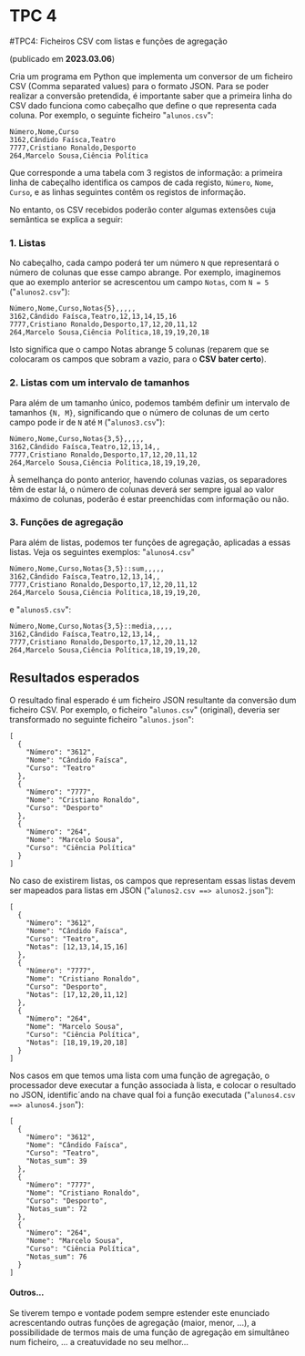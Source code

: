 # TPC 4

#TPC4:  Ficheiros CSV com listas e funções de agregação

(publicado em **2023.03.06**)

Cria um programa em Python que implementa um conversor de um ficheiro CSV (Comma separated values) para o formato JSON.
Para se poder realizar a conversão pretendida, é importante saber que a primeira linha do CSV dado funciona como cabeçalho
que define o que representa cada coluna.
Por exemplo, o seguinte ficheiro "`alunos.csv`":

```
Número,Nome,Curso
3162,Cândido Faísca,Teatro
7777,Cristiano Ronaldo,Desporto
264,Marcelo Sousa,Ciência Política
```
Que corresponde a uma tabela com 3 registos de informação: a primeira linha de cabeçalho identifica os campos de cada registo, `Número`, `Nome`, `Curso`, e as linhas seguintes contêm os registos de informação.

No entanto, os CSV recebidos poderão conter algumas extensões cuja semântica se explica a seguir:

### 1. Listas

No cabeçalho, cada campo poderá ter um número `N` que representará o número de colunas que esse campo abrange.
Por exemplo, imaginemos que ao exemplo anterior se acrescentou um campo `Notas`, com `N = 5` ("`alunos2.csv`"):

```
Número,Nome,Curso,Notas{5},,,,,
3162,Cândido Faísca,Teatro,12,13,14,15,16
7777,Cristiano Ronaldo,Desporto,17,12,20,11,12
264,Marcelo Sousa,Ciência Política,18,19,19,20,18
```

Isto significa que o campo Notas abrange 5 colunas (reparem que se colocaram os campos que sobram a vazio, para o
**CSV bater certo**).

### 2. Listas com um intervalo de tamanhos

Para além de um tamanho único, podemos também definir um intervalo de tamanhos `{N, M}`, significando que o número de
colunas de um certo campo pode ir de `N` até `M` ("`alunos3.csv`"):

```
Número,Nome,Curso,Notas{3,5},,,,,
3162,Cândido Faísca,Teatro,12,13,14,,
7777,Cristiano Ronaldo,Desporto,17,12,20,11,12
264,Marcelo Sousa,Ciência Política,18,19,19,20,
```

À semelhança do ponto anterior, havendo colunas vazias, os separadores têm de estar lá, o número de colunas deverá ser sempre igual ao valor máximo de colunas, poderão é estar preenchidas com informação ou não.

### 3. Funções de agregação

Para além de listas, podemos ter funções de agregação, aplicadas a essas listas.
Veja os seguintes exemplos: "`alunos4.csv`"

```
Número,Nome,Curso,Notas{3,5}::sum,,,,,
3162,Cândido Faísca,Teatro,12,13,14,,
7777,Cristiano Ronaldo,Desporto,17,12,20,11,12
264,Marcelo Sousa,Ciência Política,18,19,19,20,
```

 e "`alunos5.csv`":

 ```
Número,Nome,Curso,Notas{3,5}::media,,,,,
3162,Cândido Faísca,Teatro,12,13,14,,
7777,Cristiano Ronaldo,Desporto,17,12,20,11,12
264,Marcelo Sousa,Ciência Política,18,19,19,20,
 ```

## Resultados esperados

O resultado final esperado é um ficheiro JSON resultante da conversão dum ficheiro CSV.
Por exemplo, o ficheiro "`alunos.csv`" (original), deveria ser transformado no seguinte ficheiro "`alunos.json`":

```
[
  {
    "Número": "3612",
    "Nome": "Cândido Faísca",
    "Curso": "Teatro"
  },
  {
    "Número": "7777",
    "Nome": "Cristiano Ronaldo",
    "Curso": "Desporto"
  },
  {
    "Número": "264",
    "Nome": "Marcelo Sousa",
    "Curso": "Ciência Política"
  }
]
```

No caso de existirem listas, os campos que representam essas listas devem ser mapeados para listas em JSON ("`alunos2.csv ==> alunos2.json`"):

```
[
  {
    "Número": "3612",
    "Nome": "Cândido Faísca",
    "Curso": "Teatro",
    "Notas": [12,13,14,15,16]
  },
  {
    "Número": "7777",
    "Nome": "Cristiano Ronaldo",
    "Curso": "Desporto",
    "Notas": [17,12,20,11,12]
  },
  {
    "Número": "264",
    "Nome": "Marcelo Sousa",
    "Curso": "Ciência Política",
    "Notas": [18,19,19,20,18]
  }
]
```

Nos casos em que temos uma lista com uma função de agregação, o processador deve executar a função associada à lista, e
colocar o resultado no JSON, identific´ando na chave qual foi a função executada ("`alunos4.csv ==> alunos4.json`"):

```
[
  {
    "Número": "3612",
    "Nome": "Cândido Faísca",
    "Curso": "Teatro",
    "Notas_sum": 39
  },
  {
    "Número": "7777",
    "Nome": "Cristiano Ronaldo",
    "Curso": "Desporto",
    "Notas_sum": 72
  },
  {
    "Número": "264",
    "Nome": "Marcelo Sousa",
    "Curso": "Ciência Política",
    "Notas_sum": 76
  }
]
```

#### Outros...

Se tiverem tempo e vontade podem sempre estender este enunciado acrescentando outras funções de agregação (maior, menor, ...), a possibilidade de termos mais de uma função de agregação em simultâneo num ficheiro, ... a creatuvidade no seu melhor...
